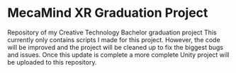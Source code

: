 # MecaMind XR Graduation Project
 Repository of my Creative Technology Bachelor graduation project
 This currently only contains scripts I made for this project. 
 However, the code will be improved and the project will be cleaned up to fix the biggest bugs and issues.
 Once this update is complete a more complete Unity project will be uploaded to this repository.

